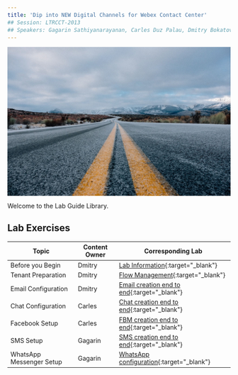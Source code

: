 ```yaml
---
title: 'Dip into NEW Digital Channels for Webex Contact Center'
## Session: LTRCCT-2013
## Speakers: Gagarin Sathiyanarayanan, Carles Duz Palau, Dmitry Bokatov
---
```


<img align="middle" src="images/road-690087_1920.jpeg" width="1000" />

Welcome to the Lab Guide Library. 



## Lab Exercises

| Topic           | Content Owner              | Corresponding Lab                                                       |
| --------------- | -------------------------- | -------------------------------------------------------------           |
| Before you Begin| Dmitry | [Lab Information](LabInformation.md){:target="\_blank"}  |
| Tenant Preparation | Dmitry | [Flow Management](Ex1.md){:target="\_blank"}  |
| Email Configuration | Dmitry | [Email creation end to end](Ex3_Email.md){:target="\_blank"} |
| Chat Configuration | Carles  | [Chat creation end to end](Ex2_Chat.md){:target="\_blank"} |
| Facebook Setup  | Carles  | [FBM creation end to end](Ex5_FBM.md){:target="\_blank"}   |
| SMS Setup  | Gagarin  | [SMS creation end to end](Ex4_SMS.md){:target="\_blank"}    |
| WhatsApp Messenger Setup  | Gagarin | [WhatsApp configuration](Ex6_WhatsApp.md){:target="\_blank"}      |
